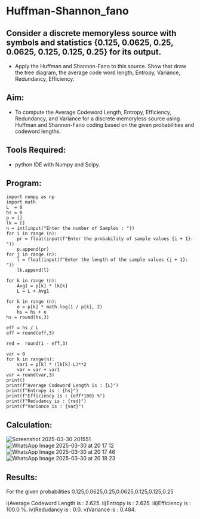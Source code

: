 # Huffman-Shannon_fano
## Consider a discrete memoryless source with symbols and statistics {0.125, 0.0625, 0.25, 0.0625, 0.125, 0.125, 0.25} for its output. 
 - Apply the Huffman and Shannon-Fano to this source. 
Show that draw the tree diagram, the average code word length, Entropy, Variance, Redundancy, Efficiency.
## Aim:
 - To compute the Average Codeword Length, Entropy, Efficiency, Redundancy, and Variance for a discrete memoryless source using Huffman and Shannon-Fano coding based on the given probabilities and codeword lengths.

## Tools Required:
 - python IDE with Numpy and Scipy.
   
## Program:
~~~~
import numpy as np
import math 
L  = 0
hs = 0
p = []
lk = []
n = int(input("Enter the number of Samples : "))
for i in range (n): 
    pr = float(input(f"Enter the probability of sample values {i + 1}: "))  
    p.append(pr)
for j in range (n): 
    l = float(input(f"Enter the length of the sample values {j + 1}: "))  
    lk.append(l)

for k in range (n):
    Avg1 = p[k] * lk[k]
    L = L + Avg1

for k in range (n):
    e = p[k] * math.log(1 / p[k], 2)
    hs = hs + e
hs = round(hs,3)

eff = hs / L
eff = round(eff,3)

red =  round(1 - eff,3) 

var = 0
for k in range(n):
    var1 = p[k] * (lk[k]-L)**2
    var = var + var1
var = round(var,3)
print()
print(f"Average Codeword Length is : {L}")
print(f"Entropy is : {hs}")
print(f"Efficiency is : {eff*100} %")
print(f"Redudancy is : {red}")
print(f"Variance is : {var}")
~~~~
## Calculation:
![Screenshot 2025-03-30 201551](https://github.com/user-attachments/assets/38db08e2-554a-450a-93f4-c8ac09f66d91)
![WhatsApp Image 2025-03-30 at 20 17 12](https://github.com/user-attachments/assets/0416dcc6-7af3-4baa-b8f6-8e624d9dc1df)
![WhatsApp Image 2025-03-30 at 20 17 46](https://github.com/user-attachments/assets/b0afe115-039b-4068-95b9-60a9141042b1)
![WhatsApp Image 2025-03-30 at 20 18 23](https://github.com/user-attachments/assets/c79f3d34-bf55-4448-aeb1-f67cf72c2c2f)

## Results:
For the given probabilities 0.125,0.0625,0.25,0.0625,0.125,0.125,0.25

i)Average Codeword Length is : 2.625.
ii)Entropy is : 2.625.
iii)Efficiency is : 100.0 %.
iv)Redudancy is : 0.0.
v)Variance is : 0.484.


